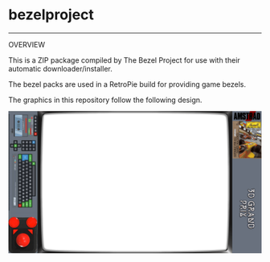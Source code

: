 # bezelproject

-------
OVERVIEW

This is a ZIP package compiled by The Bezel Project for use with their automatic downloader/installer.

The bezel packs are used in a RetroPie build for providing game bezels.

The graphics in this repository follow the following design.

![Sample bezel](https://github.com/thebezelproject/bezelprojectSA-AmstradCPC/blob/master/retroarch/overlay/GameBezels/AmstradCPC/3D%20Grand%20Prix%20(1985)(Amsoft).png?raw=true)
